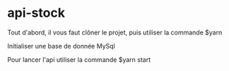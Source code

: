 # api-stock

Tout d'abord, il vous faut clôner le projet, puis utiliser la commande $yarn

Initialiser une base de donnée MySql

Pour lancer l'api utiliser la commande $yarn start
